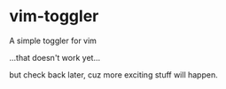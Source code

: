# vim-toggler
A simple toggler for vim

...that doesn't work yet...

but check back later, cuz more exciting stuff will happen.
